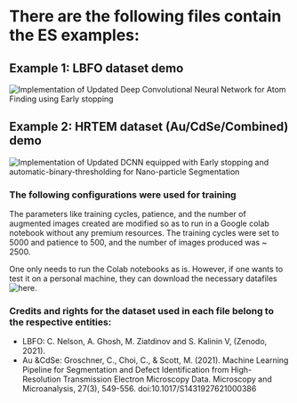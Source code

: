 # There are the following files contain the ES examples:

## Example 1: LBFO dataset demo
![Implementation of Updated Deep Convolutional Neural Network for Atom Finding using Early stopping](https://github.com/Pragalbhv/atomai/blob/master/examples/notebooks/EarlyStopping_LBFO_pv.ipynb)

## Example 2: HRTEM dataset (Au/CdSe/Combined) demo
![Implementation of Updated DCNN equipped with Early stopping and automatic-binary-thresholding for Nano-particle Segmentation](https://github.com/Pragalbhv/atomai/blob/master/examples/notebooks/EarlyStopping_HRTEM_pv.ipynb)

### The following configurations were used for training
The parameters like training cycles, patience, and the number of augmented images created are modified so as to run in a Google colab notebook without any premium resources. 
The training cycles were set to 5000 and patience to 500, and the number of images produced was ~ 2500.

One only needs to run the Colab notebooks as is. However, if one wants to test it on a personal machine, they can download the necessary datafiles ![here.](https://drive.google.com/drive/folders/1EstVJ5E26k3Juii_K82b88gYmBYrE-4J)



### Credits and rights for the dataset used in each file belong to the respective entities:
  - LBFO: C. Nelson, A. Ghosh, M. Ziatdinov and S. Kalinin V, (Zenodo, 2021).
  - Au &CdSe: Groschner, C., Choi, C., & Scott, M. (2021). Machine Learning Pipeline for Segmentation and Defect Identification from High-Resolution Transmission Electron Microscopy Data. Microscopy and Microanalysis, 27(3), 549-556. doi:10.1017/S1431927621000386

  
